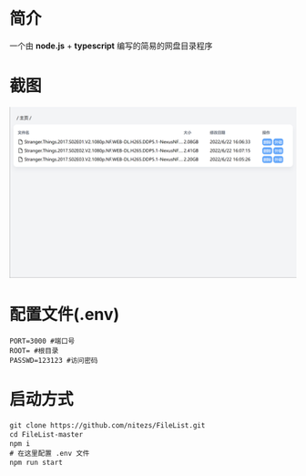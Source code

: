 # 简介

一个由 **node.js** + **typescript** 编写的简易的网盘目录程序

# 截图

![](https://github.com/nitezs/FileList/blob/master/screenshot/1.png?raw=true)

# 配置文件(.env)

```
PORT=3000 #端口号
ROOT= #根目录
PASSWD=123123 #访问密码
```

# 启动方式

```
git clone https://github.com/nitezs/FileList.git
cd FileList-master
npm i
# 在这里配置 .env 文件
npm run start
```